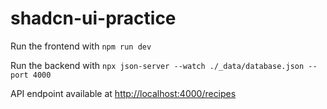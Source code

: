 # shadcn-ui-practice

Run the frontend with `npm run dev`

Run the backend with `npx json-server --watch ./_data/database.json --port 4000`

API endpoint available at [http://localhost:4000/recipes](http://localhost:4000/recipes)

